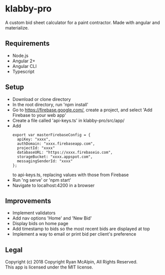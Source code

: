 # klabby-pro
A custom bid sheet calculator for a paint contractor. Made with angular and materialize.

## Requirements
* Node.js
* Angular 2+
* Angular CLI
* Typescript

## Setup
* Download or clone directory
* In the root directory, run 'npm install'
* Go to https://firebase.google.com/, create a project, and select 'Add Firebase to your web app'
* Create a file called 'api-keys.ts' in klabby-pro/src/app/
* Add
  ```
  export var masterFirebaseConfig = {
    apiKey: "xxxx",
    authDomain: "xxxx.firebaseapp.com",
    projectId: "xxxx"
    databaseURL: "https://xxxx.firebaseio.com",
    storageBucket: "xxxx.appspot.com",
    messagingSenderId: "xxxx"
  };
  ```
  to api-keys.ts, replacing values with those from Firebase
* Run 'ng serve' or 'npm start'
* Navigate to localhost:4200 in a browser

## Improvements
* Implement validators
* Add nav options 'Home' and 'New Bid'
* Display bids on home page
* Add timestamp to bids so the most recent bids are displayed at top
* Implement a way to email or print bid per client's preference


## Legal
Copyright (c) 2018 Copyright Ryan McAlpin, All Rights Reserved.<br>
This app is licensed under the MIT license.

